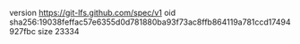 version https://git-lfs.github.com/spec/v1
oid sha256:19038feffac57e6355d0d781880ba93f73ac8ffb864119a781ccd17494927fbc
size 23334
